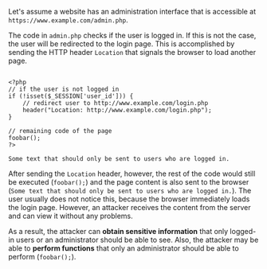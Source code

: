 Let's assume a website has an administration interface that is accessible at `https://www.example.com/admin.php`.

The code in `admin.php` checks if the user is logged in. If this is not the case, the user will be redirected to the login page. This is accomplished by sending the HTTP header `Location` that signals the browser to load another page. 

<pre class="language-php line-numbers"><code>
&lt;?php
// if the user is not logged in
if (!isset($_SESSION['user_id'])) {
    // redirect user to http://www.example.com/login.php
    header("Location: http://www.example.com/login.php");
}

// remaining code of the page
foobar();
?>

Some text that should only be sent to users who are logged in.
</code></pre>

After sending the `Location` header, however, the rest of the code would still be executed (`foobar();`) and the page content is also sent to the browser (`Some text that should only be sent to users who are logged in.`).
The user usually does not notice this, because the browser immediately loads the login page. However, an attacker receives the content from the server and can view it without any problems.

As a result, the attacker can **obtain sensitive information** that only logged-in users or an administrator should be able to see.
Also, the attacker may be able to **perform functions** that only an administrator should be able to perform (`foobar();`).
